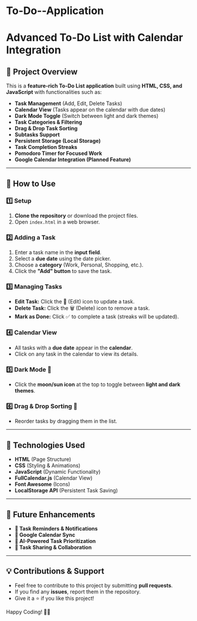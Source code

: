 # To-Do--Application

# Advanced To-Do List with Calendar Integration

## 📌 Project Overview
This is a **feature-rich To-Do List application** built using **HTML, CSS, and JavaScript** with functionalities such as:
- **Task Management** (Add, Edit, Delete Tasks)
- **Calendar View** (Tasks appear on the calendar with due dates)
- **Dark Mode Toggle** (Switch between light and dark themes)
- **Task Categories & Filtering**
- **Drag & Drop Task Sorting**
- **Subtasks Support**
- **Persistent Storage (Local Storage)**
- **Task Completion Streaks**
- **Pomodoro Timer for Focused Work**
- **Google Calendar Integration (Planned Feature)**

---

## 🚀 How to Use

### 1️⃣ Setup
1. **Clone the repository** or download the project files.
2. Open `index.html` in a web browser.

### 2️⃣ Adding a Task
1. Enter a task name in the **input field**.
2. Select a **due date** using the date picker.
3. Choose a **category** (Work, Personal, Shopping, etc.).
4. Click the **"Add" button** to save the task.

### 3️⃣ Managing Tasks
- **Edit Task:** Click the 📝 (Edit) icon to update a task.
- **Delete Task:** Click the 🗑️ (Delete) icon to remove a task.
- **Mark as Done:** Click ✅ to complete a task (streaks will be updated).

### 4️⃣ Calendar View
- All tasks with a **due date** appear in the **calendar**.
- Click on any task in the calendar to view its details.

### 5️⃣ Dark Mode 🌙
- Click the **moon/sun icon** at the top to toggle between **light and dark themes**.

### 6️⃣ Drag & Drop Sorting 🔄
- Reorder tasks by dragging them in the list.

---

## 🎨 Technologies Used
- **HTML** (Page Structure)
- **CSS** (Styling & Animations)
- **JavaScript** (Dynamic Functionality)
- **FullCalendar.js** (Calendar View)
- **Font Awesome** (Icons)
- **LocalStorage API** (Persistent Task Saving)

---

## 📌 Future Enhancements
- **🔔 Task Reminders & Notifications**
- **📅 Google Calendar Sync**
- **🧠 AI-Powered Task Prioritization**
- **🔗 Task Sharing & Collaboration**

---

## 💡 Contributions & Support
- Feel free to contribute to this project by submitting **pull requests**.
- If you find any **issues**, report them in the repository.
- Give it a ⭐ if you like this project!

Happy Coding! 🚀🎯

